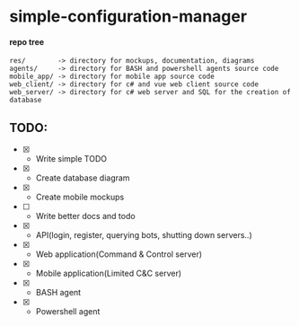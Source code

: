 # simple-configuration-manager

#### repo tree
```
res/        -> directory for mockups, documentation, diagrams
agents/     -> directory for BASH and powershell agents source code
mobile_app/ -> directory for mobile app source code
web_client/ -> directory for c# and vue web client source code
web_server/ -> directory for c# web server and SQL for the creation of database
```


## TODO: 
- [x] - Write simple TODO
- [x] - Create database diagram
- [x] - Create mobile mockups
- [ ] - Write better docs and todo
- [x] - API(login, register, querying bots, shutting down servers..)
- [x] - Web application(Command & Control server)
- [x] - Mobile application(Limited C&C server)
- [x] - BASH agent
- [x] - Powershell agent


